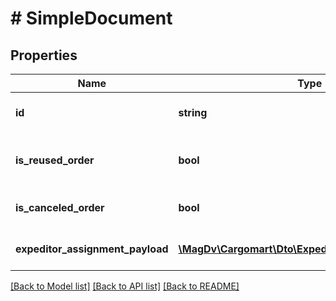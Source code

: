 # # SimpleDocument

## Properties

Name | Type | Description | Notes
------------ | ------------- | ------------- | -------------
**id** | **string** | Идентификатор титула документа |
**is_reused_order** | **bool** | Флаг произведённого переразмещения заказа | [optional] [default to false]
**is_canceled_order** | **bool** | Флаг произведённого отказа в заказе | [optional] [default to false]
**expeditor_assignment_payload** | [**\MagDv\Cargomart\Dto\ExpeditorAssignmentPayload**](ExpeditorAssignmentPayload.md) | Содержимое титула документа |

[[Back to Model list]](../../README.md#models) [[Back to API list]](../../README.md#endpoints) [[Back to README]](../../README.md)
